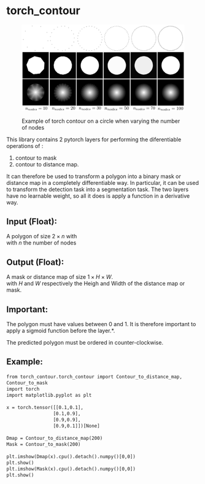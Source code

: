 # torch_contour
<figure>
<p align="center">
  <img 
  src="vary_nodes.jpg"
  alt="Example of torch contour on a circle when varying the number of nodes"
  width="500">
  <figcaption>Example of torch contour on a circle when varying the number of nodes</figcaption>
</p>
</figure>

This library contains 2 pytorch layers for performing the diferentiable operations of :

1. contour to mask
2. contour to distance map. 

It can therefore be used to transform a polygon into a binary mask or distance map in a completely differentiable way.
In particular, it can be used to transform the detection task into a segmentation task.
The two layers have no learnable weight, so all it does is apply a function in a derivative way.



## Input (Float):

A polygon of size $2 \times n$ with \
with $n$ the number of nodes


## Output (Float):

A mask or distance map of size $1 \times H \times W$.\
with $H$ and $W$ respectively the Heigh and Width of the distance map or mask.

## Important: 

The polygon must have values between 0 and 1. It is therefore important to apply a sigmoid function before the layer.*.

The predicted polygon must be ordered in counter-clockwise.



## Example:

 ```
from torch_contour.torch_contour import Contour_to_distance_map, Contour_to_mask
import torch
import matplotlib.pyplot as plt

x = torch.tensor([[0.1,0.1],
                  [0.1,0.9],
                  [0.9,0.9],
                  [0.9,0.1]])[None]

Dmap = Contour_to_distance_map(200)
Mask = Contour_to_mask(200)

plt.imshow(Dmap(x).cpu().detach().numpy()[0,0])
plt.show()
plt.imshow(Mask(x).cpu().detach().numpy()[0,0])
plt.show()
```

